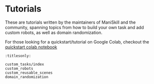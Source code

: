# Tutorials

These are tutorials written by the maintainers of ManiSkill and the community, spanning topics from how to build your own task and add custom robots, as well as domain randomization.

For those looking for a quickstart/tutorial on Google Colab, checkout the [quickstart colab notebook](https://colab.research.google.com/github/haosulab/ManiSkill/blob/main/examples/tutorials/1_quickstart.ipynb)


```{toctree}
:titlesonly:

custom_tasks/index
custom_robots
custom_reusable_scenes
domain_randomization
```